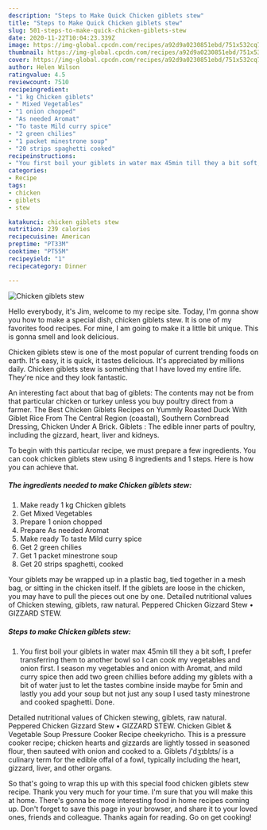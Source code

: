 ```yaml
---
description: "Steps to Make Quick Chicken giblets stew"
title: "Steps to Make Quick Chicken giblets stew"
slug: 501-steps-to-make-quick-chicken-giblets-stew
date: 2020-11-22T10:04:23.339Z
image: https://img-global.cpcdn.com/recipes/a92d9a0230851ebd/751x532cq70/chicken-giblets-stew-recipe-main-photo.jpg
thumbnail: https://img-global.cpcdn.com/recipes/a92d9a0230851ebd/751x532cq70/chicken-giblets-stew-recipe-main-photo.jpg
cover: https://img-global.cpcdn.com/recipes/a92d9a0230851ebd/751x532cq70/chicken-giblets-stew-recipe-main-photo.jpg
author: Helen Wilson
ratingvalue: 4.5
reviewcount: 7510
recipeingredient:
- "1 kg Chicken giblets"
- " Mixed Vegetables"
- "1 onion chopped"
- "As needed Aromat"
- "To taste Mild curry spice"
- "2 green chilies"
- "1 packet minestrone soup"
- "20 strips spaghetti cooked"
recipeinstructions:
- "You first boil your giblets in water max 45min till they a bit soft, I prefer transferring them to another bowl so I can cook my vegetables and onion first. I season my vegetables and onion with Aromat, and mild curry spice then add two green chillies before adding my giblets with a bit of water just to let the tastes combine inside maybe for 5min and lastly you add your soup but not just any soup I used tasty minestrone and cooked spaghetti. Done."
categories:
- Recipe
tags:
- chicken
- giblets
- stew

katakunci: chicken giblets stew 
nutrition: 239 calories
recipecuisine: American
preptime: "PT33M"
cooktime: "PT55M"
recipeyield: "1"
recipecategory: Dinner

---
```



![Chicken giblets stew](https://img-global.cpcdn.com/recipes/a92d9a0230851ebd/751x532cq70/chicken-giblets-stew-recipe-main-photo.jpg)

Hello everybody, it's Jim, welcome to my recipe site. Today, I'm gonna show you how to make a special dish, chicken giblets stew. It is one of my favorites food recipes. For mine, I am going to make it a little bit unique. This is gonna smell and look delicious.

Chicken giblets stew is one of the most popular of current trending foods on earth. It's easy, it is quick, it tastes delicious. It's appreciated by millions daily. Chicken giblets stew is something that I have loved my entire life. They're nice and they look fantastic.

An interesting fact about that bag of giblets: The contents may not be from that particular chicken or turkey unless you buy poultry direct from a farmer. The Best Chicken Giblets Recipes on Yummly Roasted Duck With Giblet Rice From The Central Region (coastal), Southern Cornbread Dressing, Chicken Under A Brick. Giblets : The edible inner parts of poultry, including the gizzard, heart, liver and kidneys.


To begin with this particular recipe, we must prepare a few ingredients. You can cook chicken giblets stew using 8 ingredients and 1 steps. Here is how you can achieve that.

<!--inarticleads1-->

##### The ingredients needed to make Chicken giblets stew:

1. Make ready 1 kg Chicken giblets
1. Get  Mixed Vegetables
1. Prepare 1 onion chopped
1. Prepare As needed Aromat
1. Make ready To taste Mild curry spice
1. Get 2 green chilies
1. Get 1 packet minestrone soup
1. Get 20 strips spaghetti, cooked


Your giblets may be wrapped up in a plastic bag, tied together in a mesh bag, or sitting in the chicken itself. If the giblets are loose in the chicken, you may have to pull the pieces out one by one. Detailed nutritional values of Chicken stewing, giblets, raw natural. Peppered Chicken Gizzard Stew • GIZZARD STEW. 

<!--inarticleads2-->

##### Steps to make Chicken giblets stew:

1. You first boil your giblets in water max 45min till they a bit soft, I prefer transferring them to another bowl so I can cook my vegetables and onion first. I season my vegetables and onion with Aromat, and mild curry spice then add two green chillies before adding my giblets with a bit of water just to let the tastes combine inside maybe for 5min and lastly you add your soup but not just any soup I used tasty minestrone and cooked spaghetti. Done.


Detailed nutritional values of Chicken stewing, giblets, raw natural. Peppered Chicken Gizzard Stew • GIZZARD STEW. Chicken Giblet &amp; Vegetable Soup Pressure Cooker Recipe cheekyricho. This is a pressure cooker recipe; chicken hearts and gizzards are lightly tossed in seasoned flour, then sauteed with onion and cooked to a. Giblets /ˈdʒɪblɪts/ is a culinary term for the edible offal of a fowl, typically including the heart, gizzard, liver, and other organs. 

So that's going to wrap this up with this special food chicken giblets stew recipe. Thank you very much for your time. I'm sure that you will make this at home. There's gonna be more interesting food in home recipes coming up. Don't forget to save this page in your browser, and share it to your loved ones, friends and colleague. Thanks again for reading. Go on get cooking!

